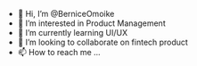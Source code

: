 - 👋 Hi, I’m @BerniceOmoike
- 👀 I’m interested in Product Management 
- 🌱 I’m currently learning UI/UX 
- 💞️ I’m looking to collaborate on fintech product 
- 📫 How to reach me ...

<!---
BerniceOmoike/BerniceOmoike is a ✨ special ✨ repository because its `README.md` (this file) appears on your GitHub profile.
You can click the Preview link to take a look at your changes.
--->
